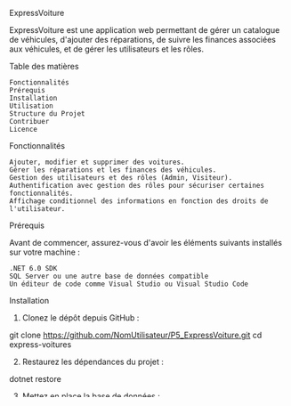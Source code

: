 ExpressVoiture

ExpressVoiture est une application web permettant de gérer un catalogue de véhicules, d'ajouter des réparations, de suivre les finances associées aux véhicules, et de gérer les utilisateurs et les rôles.

Table des matières

    Fonctionnalités
    Prérequis
    Installation
    Utilisation
    Structure du Projet
    Contribuer
    Licence

Fonctionnalités

    Ajouter, modifier et supprimer des voitures.
    Gérer les réparations et les finances des véhicules.
    Gestion des utilisateurs et des rôles (Admin, Visiteur).
    Authentification avec gestion des rôles pour sécuriser certaines fonctionnalités.
    Affichage conditionnel des informations en fonction des droits de l'utilisateur.

Prérequis

Avant de commencer, assurez-vous d'avoir les éléments suivants installés sur votre machine :

    .NET 6.0 SDK
    SQL Server ou une autre base de données compatible
    Un éditeur de code comme Visual Studio ou Visual Studio Code

Installation

   1. Clonez le dépôt depuis GitHub :

git clone https://github.com/NomUtilisateur/P5_ExpressVoiture.git
cd express-voitures

   2. Restaurez les dépendances du projet :

dotnet restore

   3. Mettez en place la base de données :

     - Configurez la chaîne de connexion dans appsettings.json.

     -  Appliquez les migrations pour créer la base de données :

          dotnet ef database update

   4. Lancez l'application :

    dotnet run

    L'application devrait maintenant être accessible à l'adresse https://localhost:5001.



Utilisation

Compte Administrateur

    Connectez-vous en tant qu'administrateur pour gérer les voitures, les utilisateurs, les rôles et autres fonctionnalités administratives.
    Pour créer un compte administrateur, vous pouvez initialiser les rôles et l'utilisateur administrateur par défaut en modifiant Program.cs.

Gestion des Véhicules

    Ajouter un véhicule : Accessible via le menu "Ajouter une voiture" (seulement pour les administrateurs).
    Modifier ou supprimer un véhicule : Cliquez sur les boutons "Modifier" ou "Supprimer" dans la vue "Détails de la voiture".

Réparations et Finances

    Gérer les réparations et les finances depuis la vue "Détails de la voiture".


Structure du Projet

    Controllers : Contient les contrôleurs qui gèrent les requêtes HTTP et retournent les vues ou les réponses API.
    Models : Contient les entités de base de données, les ViewModels et les services.
    Views : Contient les vues Razor utilisées pour afficher les données aux utilisateurs.
    wwwroot : Contient les fichiers statiques (CSS, JavaScript, images).
    Areas : Contient les pages Razor pour la gestion des comptes utilisateurs.


Contribuer

Les contributions sont les bienvenues ! Veuillez suivre les étapes suivantes pour contribuer :

    Fork le projet.
    Créez une branche pour votre fonctionnalité (git checkout -b feature/nouvelle-fonctionnalité).
    Committez vos modifications (git commit -m 'Ajouter nouvelle fonctionnalité').
    Poussez sur la branche (git push origin feature/nouvelle-fonctionnalité).
    Ouvrez une Pull Request.


Licence

Ce projet est sous licence MIT. Consultez le fichier LICENSE pour plus d'informations.
